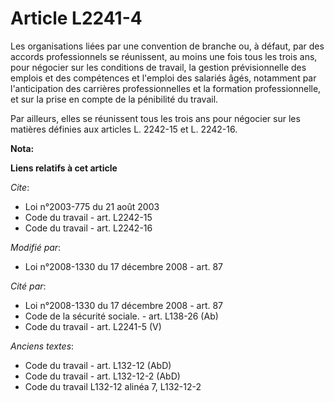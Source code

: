 # Article L2241-4

Les organisations liées par une convention de branche ou, à défaut, par des accords professionnels se réunissent, au moins
une fois tous les trois ans, pour négocier sur les conditions de travail, la gestion prévisionnelle des emplois et des
compétences et l'emploi des salariés âgés, notamment par l'anticipation des carrières professionnelles et la formation
professionnelle, et sur la prise en compte de la pénibilité du travail.

Par ailleurs, elles se réunissent tous les trois ans pour négocier sur les matières définies aux articles L. 2242-15 et L.
2242-16.

**Nota:**



**Liens relatifs à cet article**

_Cite_:

  - Loi n°2003-775 du 21 août 2003
  - Code du travail - art. L2242-15
  - Code du travail - art. L2242-16

_Modifié par_:

  - Loi n°2008-1330 du 17 décembre 2008 - art. 87

_Cité par_:

  - Loi n°2008-1330 du 17 décembre 2008 - art. 87
  - Code de la sécurité sociale. - art. L138-26 (Ab)
  - Code du travail - art. L2241-5 (V)

_Anciens textes_:

  - Code du travail - art. L132-12 (AbD)
  - Code du travail - art. L132-12-2 (AbD)
  - Code du travail L132-12 alinéa 7, L132-12-2
